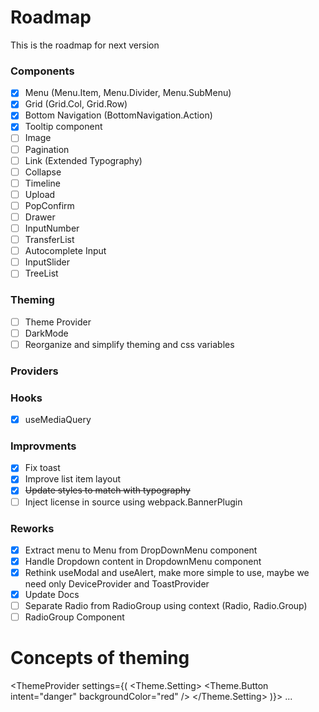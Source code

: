 # Roadmap

This is the roadmap for next version

### Components
- [x] Menu (Menu.Item, Menu.Divider, Menu.SubMenu)
- [x] Grid (Grid.Col, Grid.Row)
- [x] Bottom Navigation (BottomNavigation.Action)
- [x] Tooltip component
- [ ] Image
- [ ] Pagination
- [ ] Link (Extended Typography)
- [ ] Collapse
- [ ] Timeline
- [ ] Upload
- [ ] PopConfirm
- [ ] Drawer
- [ ] InputNumber
- [ ] TransferList
- [ ] Autocomplete Input
- [ ] InputSlider
- [ ] TreeList

### Theming
- [ ] Theme Provider
- [ ] DarkMode
- [ ] Reorganize and simplify theming and css variables

### Providers

### Hooks

- [x] useMediaQuery


### Improvments
- [x] Fix toast
- [x] Improve list item layout
- [x] ~~Update styles to match with typography~~
- [ ] Inject license in source using webpack.BannerPlugin

### Reworks
- [x] Extract menu to Menu from DropDownMenu component
- [x] Handle Dropdown content in DropdownMenu component
- [x] Rethink useModal and useAlert, make more simple to use, maybe we need only DeviceProvider and ToastProvider
- [x] Update Docs
- [ ] Separate Radio from RadioGroup using context (Radio, Radio.Group)
- [ ] RadioGroup Component

# Concepts of theming

<ThemeProvider settings={(
    <Theme.Setting>
        <Theme.Button intent="danger" backgroundColor="red" />
    </Theme.Setting>
)}>
    ...
</ThemeProvider>